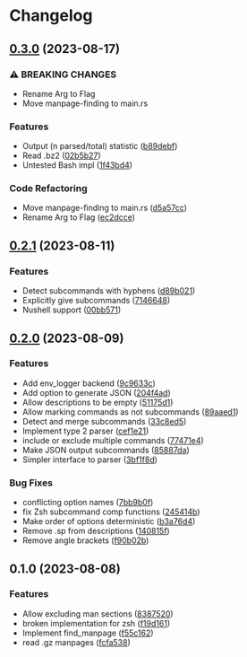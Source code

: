 # Changelog

## [0.3.0](https://github.com/ysthakur/man-completions/compare/v0.2.1...v0.3.0) (2023-08-17)


### ⚠ BREAKING CHANGES

* Rename Arg to Flag
* Move manpage-finding to main.rs

### Features

* Output (n parsed/total) statistic ([b89debf](https://github.com/ysthakur/man-completions/commit/b89debf1c077ee3ca95011c9f50e60242a31f6b3))
* Read .bz2 ([02b5b27](https://github.com/ysthakur/man-completions/commit/02b5b27337e6c97ae6cd528b01071d47bd2ee9c0))
* Untested Bash impl ([1f43bd4](https://github.com/ysthakur/man-completions/commit/1f43bd47c87fb1496176db9c40a53ad11785be43))


### Code Refactoring

* Move manpage-finding to main.rs ([d5a57cc](https://github.com/ysthakur/man-completions/commit/d5a57cc1c59d30efc52c500bf297f546e89a1b7e))
* Rename Arg to Flag ([ec2dcce](https://github.com/ysthakur/man-completions/commit/ec2dcce0c57e3ac52883f2724f997b35859fa4b2))

## [0.2.1](https://github.com/ysthakur/man-completions/compare/v0.2.0...v0.2.1) (2023-08-11)


### Features

* Detect subcommands with hyphens ([d89b021](https://github.com/ysthakur/man-completions/commit/d89b0212fcf58794bf0584f55a59e84db9b29d6e))
* Explicitly give subcommands ([7146648](https://github.com/ysthakur/man-completions/commit/714664835f299d7e86589cd5d009fd816345f9ea))
* Nushell support ([00bb571](https://github.com/ysthakur/man-completions/commit/00bb571955444876eb378e0076ce4b2ca09ecf78))

## [0.2.0](https://github.com/ysthakur/man-completions/compare/v0.1.0...v0.2.0) (2023-08-09)


### Features

* Add env_logger backend ([9c9633c](https://github.com/ysthakur/man-completions/commit/9c9633ce450cdba09af39110ab1b1d876669beba))
* Add option to generate JSON ([204f4ad](https://github.com/ysthakur/man-completions/commit/204f4ad8a4547b3be43e1724593f654f75fd8a26))
* Allow descriptions to be empty ([51175d1](https://github.com/ysthakur/man-completions/commit/51175d13180ab6eacc62be1fd9fb128bd854e5a2))
* Allow marking commands as not subcommands ([89aaed1](https://github.com/ysthakur/man-completions/commit/89aaed1d73fca9ef5e4d3b80690f1171a58a18a8))
* Detect and merge subcommands ([33c8ed5](https://github.com/ysthakur/man-completions/commit/33c8ed54a11e0ce099cad0d9eca6189162da436f))
* Implement type 2 parser ([cef1e21](https://github.com/ysthakur/man-completions/commit/cef1e21546e837df7467985a493ef50504b3aaff))
* include or exclude multiple commands ([77471e4](https://github.com/ysthakur/man-completions/commit/77471e4c151d83fa14131e99e8ec8fe9234d0192))
* Make JSON output subcommands ([85887da](https://github.com/ysthakur/man-completions/commit/85887da3434a9ca9ea40506653281ee71786e1ae))
* Simpler interface to parser ([3bf1f8d](https://github.com/ysthakur/man-completions/commit/3bf1f8d5f322cdd1fa1e72b8d2d20252a291e4a2))


### Bug Fixes

* conflicting option names ([7bb9b0f](https://github.com/ysthakur/man-completions/commit/7bb9b0f019eb46cc0fccbf0ba18a20648bd3d452))
* fix Zsh subcommand comp functions ([245414b](https://github.com/ysthakur/man-completions/commit/245414b06bbe4230d9ef391ba25e37b1c8779a91))
* Make order of options deterministic ([b3a76d4](https://github.com/ysthakur/man-completions/commit/b3a76d4af325489553e6dc5be921ee08b4606b52))
* Remove .sp from descriptions ([140815f](https://github.com/ysthakur/man-completions/commit/140815f08a1f9f09f435ca8082a7659135a817a0))
* Remove angle brackets ([f90b02b](https://github.com/ysthakur/man-completions/commit/f90b02b00947705d2bf8a066b3e53a12a0bd2882))

## 0.1.0 (2023-08-08)


### Features

* Allow excluding man sections ([8387520](https://github.com/ysthakur/man-completions/commit/8387520e4add4ee96969f644d08fb6ed6e301d95))
* broken implementation for zsh ([f19d161](https://github.com/ysthakur/man-completions/commit/f19d1611ff480f9e8503e8d5083a0f5826888285))
* Implement find_manpage ([f55c162](https://github.com/ysthakur/man-completions/commit/f55c162d721cc9a2a6b10c6c214383933393246e))
* read .gz manpages ([fcfa538](https://github.com/ysthakur/man-completions/commit/fcfa5389ad630e0ad71fb7838cc9dc7e780a194c))
